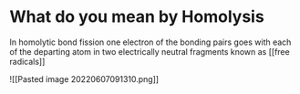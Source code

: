 # What do you mean by Homolysis
In homolytic bond fission one electron of the bonding pairs goes with each of the departing atom in two electrically neutral fragments known as [[free radicals]] 

![[Pasted image 20220607091310.png]]

